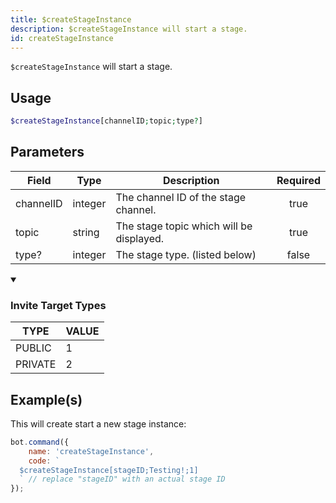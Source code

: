 ```yaml
---
title: $createStageInstance
description: $createStageInstance will start a stage.
id: createStageInstance
---
```


`$createStageInstance` will start a stage.

## Usage

```php
$createStageInstance[channelID;topic;type?]
```

## Parameters

| Field     | Type    | Description                              | Required |
| --------- | ------- | ---------------------------------------- | :------: |
| channelID | integer | The channel ID of the stage channel.     |   true   |
| topic     | string  | The stage topic which will be displayed. |   true   |
| type?     | integer | The stage type. (listed below)           |  false   |

<details open>
  <summary><h3> Invite Target Types </h3></summary>

| TYPE    | VALUE |
| ------- | ----- |
| PUBLIC  | 1     |
| PRIVATE | 2     |

</details>

## Example(s)

This will create start a new stage instance:

```javascript
bot.command({
    name: 'createStageInstance',
    code: `
  $createStageInstance[stageID;Testing!;1] 
  ` // replace "stageID" with an actual stage ID
});
```

